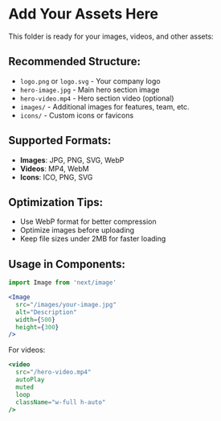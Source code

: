 # Add Your Assets Here

This folder is ready for your images, videos, and other assets:

## Recommended Structure:
- `logo.png` or `logo.svg` - Your company logo
- `hero-image.jpg` - Main hero section image
- `hero-video.mp4` - Hero section video (optional)
- `images/` - Additional images for features, team, etc.
- `icons/` - Custom icons or favicons

## Supported Formats:
- **Images**: JPG, PNG, SVG, WebP
- **Videos**: MP4, WebM
- **Icons**: ICO, PNG, SVG

## Optimization Tips:
- Use WebP format for better compression
- Optimize images before uploading
- Keep file sizes under 2MB for faster loading

## Usage in Components:
```jsx
import Image from 'next/image'

<Image 
  src="/images/your-image.jpg" 
  alt="Description" 
  width={500} 
  height={300} 
/>
```

For videos:
```jsx
<video 
  src="/hero-video.mp4" 
  autoPlay 
  muted 
  loop 
  className="w-full h-auto"
/>
```